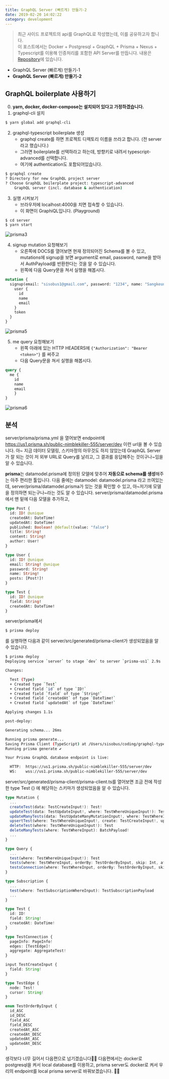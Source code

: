 ```yaml
---
title: GraphQL Server (빠르게) 만들기-2
date: 2019-02-20 14:02:22
category: development
---
```


> 최근 사이드 프로젝트의 api를 GraphQL로 작성했는데, 이를 공유하고자 합니다.<br>
> 이 포스트에서는 Docker + Postgresql + GraphQL + Prisma + Nexus + Typescript를 이용해 인증처리를 포함한 API Server를 만듭니다.
> 내용은 [Repository](https://github.com/sisobus/graphql-typescript-server)에 있습니다.

* GraphQL Server (빠르게) 만들기-1
* **GraphQL Server (빠르게) 만들기-2**

## GraphQL boilerplate 사용하기

0. **yarn, docker, docker-compose는 설치되어 있다고 가정하겠습니다.**
1. graphql-cli 설치

```bash
$ yarn global add graphql-cli
```

2. graphql-typescript boilerplate 생성<br>
    * graphql create를 하면 프로젝트 디렉토리 이름을 쓰라고 합니다. (전 server라고 했습니다.)
    * 그러면 boilerplate를 선택하라고 하는데, 방향키로 내려서 typescript-advanced를 선택합니다.
    * 여기에 authentication도 포함되어있습니다.

```bash
$ graphql create
? Directory for new GraphQL project server
? Choose GraphQL boilerplate project: typescript-advanced
    GraphQL server (incl. database & authentication)
```

3. 실행 시켜보기
    * 브라우저에 localhost:4000을 치면 접속할 수 있습니다.
    * 이 화면이 GraphiQL입니다. (Playground)

```bash
$ cd server
$ yarn start
```

![prisma3](../images/prisma4.png)

4. signup mutation 요청해보기
    * 오른쪽에 DOCS를 열어보면 현재 정의되어진 Schema를 볼 수 있고, mutations에 signup을 보면 argument로 email, password, name을 받아서 AuthPayload를 반환한다는 것을 알 수 있습니다.
    * 왼쪽에 다음 Query문을 쳐서 실행을 해봅시다.

```graphql
mutation {
  signup(email: "sisobus1@gmail.com", password: "1234", name: "Sangkeun Kim") {
    user {
      id
      name
      email
    }
    token
  }
}
```

![prisma5](../images/prisma5.png)

5. me query 요청해보기
    * 왼쪽 아래에 있는 HTTP HEADERS에 `{"Authorization": "Bearer <token>"}` 를 써주고
    * 다음 Query문을 쳐서 실행을 해봅시다.

```graphql
query {
  me {
    id
    name
    email
    }
}
```

![prisma6](../images/prisma6.png)


## 분석

server/prisma/prisma.yml 을 열어보면 endpoint에 https://us1.prisma.sh/public-nimblekiller-555/server/dev 이런 url을 볼 수 있습니다. 아~ 지금 데이터 모델링, 스키마정의 아무것도 하지 않았는데 GraphQL Server가 잘 되는 것이 저 외부 URL로 Query를 날리고, 그 결과를 응답해주는 것이구나~임을 알 수 있습니다. 

**prisma**는 datamodel.prisma에 정의된 모델에 맞추어 **자동으로 schema를 생성**해주는 아주 편리한 툴입니다. 다음 줄에는 datamodel: datamodel.prisma 라고 쓰여있는데, server/prisma/datamodel.prisma가 있는 것을 확인할 수 있고, 아~저기에 모델을 정의하면 되는구나~라는 것도 알 수 있습니다. server/prisma/datamodel.prisma에서 맨 밑에 다음 모델을 추가하고, 

```graphql
type Post {
  id: ID! @unique
  createdAt: DateTime!
  updatedAt: DateTime!
  published: Boolean! @default(value: "false")
  title: String!
  content: String!
  author: User!
}

type User {
  id: ID! @unique
  email: String! @unique
  password: String!
  name: String!
  posts: [Post!]!
}

type Test {
  id: ID! @unique
  field: String!
  createdAt: DateTime!
}
```

server/prisma에서

```bash
$ prisma deploy
```

를 실행하면 다음과 같이 server/src/generated/prisma-client가 생성되었음을 알 수 있습니다.

```bash
$ prisma deploy
Deploying service `server` to stage `dev` to server `prisma-us1` 2.9s

Changes:

  Test (Type)
  + Created type `Test`
  + Created field `id` of type `ID!`
  + Created field `field` of type `String!`
  + Created field `createdAt` of type `DateTime!`
  + Created field `updatedAt` of type `DateTime!`

Applying changes 1.1s

post-deploy:

Generating schema... 26ms

Running prisma generate...
Saving Prisma Client (TypeScript) at /Users/sisobus/coding/graphql-typescript-server/server/src/generated/prisma-client
Running prisma generate ✔

Your Prisma GraphQL database endpoint is live:

  HTTP:  https://us1.prisma.sh/public-nimblekiller-555/server/dev
  WS:    wss://us1.prisma.sh/public-nimblekiller-555/server/dev
```

server/src/generated/prisma-client/prisma-client.ts를 열어보면 조금 전에 작성한 type Test {} 에 해당하는 스키마가 생성되었음을 알 수 있습니다.

```typescript
type Mutation {
  ...
  createTest(data: TestCreateInput!): Test!
  updateTest(data: TestUpdateInput!, where: TestWhereUniqueInput!): Test
  updateManyTests(data: TestUpdateManyMutationInput!, where: TestWhereInput): BatchPayload!
  upsertTest(where: TestWhereUniqueInput!, create: TestCreateInput!, update: TestUpdateInput!): Test!
  deleteTest(where: TestWhereUniqueInput!): Test
  deleteManyTests(where: TestWhereInput): BatchPayload!
  ...
}

type Query {
  ...
  test(where: TestWhereUniqueInput!): Test
  tests(where: TestWhereInput, orderBy: TestOrderByInput, skip: Int, after: String, before: String, first: Int, last: Int): [Test]!
  testsConnection(where: TestWhereInput, orderBy: TestOrderByInput, skip: Int, after: String, before: String, first: Int, last: Int): TestConnection!
}

type Subscription {
  ...
  test(where: TestSubscriptionWhereInput): TestSubscriptionPayload
  ...
}

type Test {
  id: ID!
  field: String!
  createdAt: DateTime!
}

type TestConnection {
  pageInfo: PageInfo!
  edges: [TestEdge]!
  aggregate: AggregateTest!
}

input TestCreateInput {
  field: String!
}

type TestEdge {
  node: Test!
  cursor: String!
}

enum TestOrderByInput {
  id_ASC
  id_DESC
  field_ASC
  field_DESC
  createdAt_ASC
  createdAt_DESC
  updatedAt_ASC
  updatedAt_DESC
}
```

생각보다 너무 길어서 다음편으로 넘기겠습니다🙉🙉 다음편에서는 docker로 postgresql을 켜서 local database를 이용하고, prisma server도 docker로 켜서 우리의 endpoint를 local prisma server로 바꿔보겠습니다. 🤗🤗



